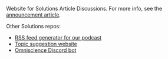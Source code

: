 Website for Solutions Article Discussions. For more info, see the [announcement article](https://medium.com/solutions).

Other Solutions repos:

- [RSS feed generator for our podcast](https://github.com/FOSSforlife/solutions)
- [Topic suggestion website](https://github.com/FOSSforlife/solutions-fider)
- [Omniscience Discord bot](https://github.com/FOSSforlife/omniscience)
